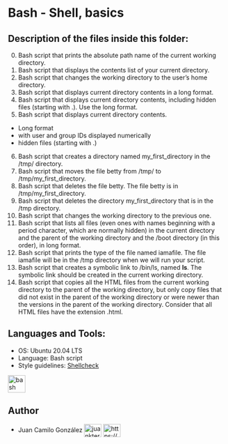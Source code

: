 # Bash - Shell, basics

## Description of the files inside this folder:

0. Bash script that prints the absolute path name of the current working directory.
1. Bash script that displays the contents list of your current directory.
2. Bash script that changes the working directory to the user’s home directory.
3. Bash script that displays current directory contents in a long format.
4. Bash script that displays current directory contents, including hidden files (starting with .). Use the long format.
5. Bash script that displays current directory contents. 
- Long format
- with user and group IDs displayed numerically
- hidden files (starting with .)
6. Bash script that creates a directory named my_first_directory in the /tmp/ directory.
7. Bash script that moves the file betty from /tmp/ to /tmp/my_first_directory.
8. Bash script that deletes the file betty. The file betty is in /tmp/my_first_directory.
9. Bash script that deletes the directory my_first_directory that is in the /tmp directory.
10. Bash script that changes the working directory to the previous one.
11. Bash script that lists all files (even ones with names beginning with a period character, which are normally hidden) in the current directory and the parent of the working directory and the /boot directory (in this order), in long format.
12. Bash script that prints the type of the file named iamafile. The file iamafile will be in the /tmp directory when we will run your script.
13. Bash script that creates a symbolic link to /bin/ls, named __ls__. The symbolic link should be created in the current working directory.
14. Bash script that copies all the HTML files from the current working directory to the parent of the working directory, but only copy files that did not exist in the parent of the working directory or were newer than the versions in the parent of the working directory. Consider that all HTML files have the extension .html.

## Languages and Tools:

- OS: Ubuntu 20.04 LTS
- Language: Bash script
- Style guidelines: [Shellcheck](https://github.com/koalaman/shellcheck)


<p align="left"> <a href="https://www.gnu.org/software/bash/" target="_blank" rel="noreferrer"> <img src="https://github.com/odb/official-bash-logo/blob/master/assets/Logos/Icons/SVG/48x48_white.svg" alt="bash" width="40" height="40"/> </a> </p>


## Author

- Juan Camilo González <a href="https://twitter.com/juankter" target="blank"><img align="center" src="https://raw.githubusercontent.com/rahuldkjain/github-profile-readme-generator/master/src/images/icons/Social/twitter.svg" alt="juankter" height="30" width="40" /></a>
<a href="https://bit.ly/2MBNR0t" target="blank"><img align="center" src="https://raw.githubusercontent.com/rahuldkjain/github-profile-readme-generator/master/src/images/icons/Social/linked-in-alt.svg" alt="https://bit.ly/2mbnr0t" height="30" width="40" /></a>
